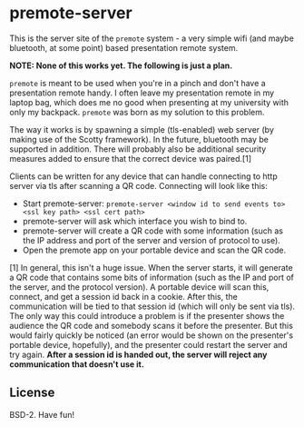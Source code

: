 # premote-server

This is the server site of the `premote` system - a very simple wifi (and maybe
bluetooth, at some point) based presentation remote system.

**NOTE: None of this works yet. The following is just a plan.**

`premote` is meant to be used when you're in a pinch and don't have a
presentation remote handy. I often leave my presentation remote in my laptop
bag, which does me no good when presenting at my university with only my
backpack. `premote` was born as my solution to this problem.

The way it works is by spawning a simple (tls-enabled) web server (by making
use of the Scotty framework). In the future, bluetooth may be supported in
addition. There will probably also be additional security measures added to
ensure that the correct device was paired.[1]

Clients can be written for any device that can handle connecting to http
server via tls after scanning a QR code. Connecting will look like this:

- Start premote-server:
  `premote-server <window id to send events to> <ssl key path> <ssl cert path>`
- premote-server will ask which interface you wish to bind to.
- premote-server will create a QR code with some information (such as the IP
  address and port of the server and version of protocol to use).
- Open the premote app on your portable device and scan the QR code.

[1] In general, this isn't a huge issue. When the server starts, it will
    generate a QR code that contains some bits of information (such as the IP
    and port of the server, and the protocol version). A portable device will
    scan this, connect, and get a session id back in a cookie. After this, the
    communication will be tied to that session id (which will only be sent via
    tls). The only way this could introduce a problem is if the presenter shows
    the audience the QR code and somebody scans it before the presenter. But
    this would fairly quickly be noticed (an error would be shown on the
    presenter's portable device, hopefully), and the presenter could restart
    the server and try again. **After a session id is handed out, the server
    will reject any communication that doesn't use it.**

## License

BSD-2. Have fun!
